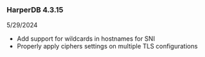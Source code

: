 ### HarperDB 4.3.15
5/29/2024

* Add support for wildcards in hostnames for SNI
* Properly apply ciphers settings on multiple TLS configurations